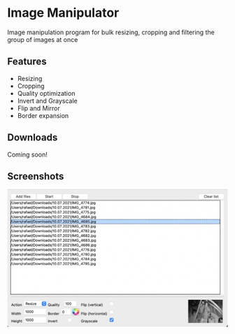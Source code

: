 # Image Manipulator

Image manipulation program for bulk resizing, cropping and filtering the group of images at once

## Features
- Resizing
- Cropping
- Quality optimization
- Invert and Grayscale
- Flip and Mirror
- Border expansion

## Downloads
Coming soon!

## Screenshots

<img src="/screenshots/screenshot.png" alt="Image manupulator screenshot" width="720" />
